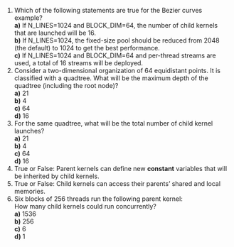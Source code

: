 1) Which of the following statements are true for the Bezier curves example?  
**a)** If N_LINES=1024 and BLOCK_DIM=64, the number of child kernels that are launched will be 16.  
**b)** If N_LINES=1024, the fixed-size pool should be reduced from 2048 (the default) to 1024 to get the best performance.  
**c)** If N_LINES=1024 and BLOCK_DIM=64 and per-thread streams are used, a total of 16 streams will be deployed.  
2) Consider a two-dimensional organization of 64 equidistant points. It is classified with a quadtree. What will be the maximum depth of the quadtree (including the root node)?  
**a)** 21  
**b)** 4  
**c)** 64  
**d)** 16  
3) For the same quadtree, what will be the total number of child kernel launches?  
**a)** 21  
**b)** 4  
**c)** 64  
**d)** 16  
4) True or False: Parent kernels can define new __constant__ variables that will be inherited by child kernels.  
5) True or False: Child kernels can access their parents’ shared and local memories.  
6) Six blocks of 256 threads run the following parent kernel:  
How many child kernels could run concurrently?  
**a)** 1536  
**b)** 256  
**c)** 6  
**d)** 1  